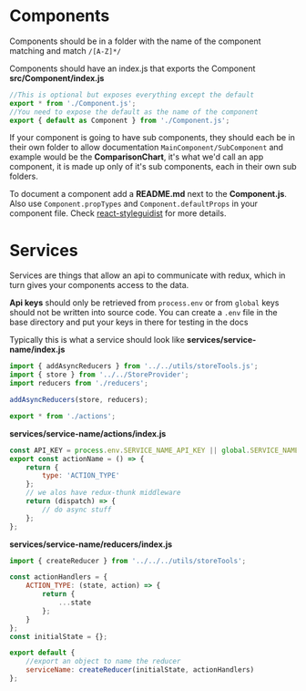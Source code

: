 # Components

Components should be in a folder with the name of the component matching and match `/[A-Z]*/`

Components should have an index.js that exports the Component
**src/Component/index.js**

```js
//This is optional but exposes everything except the default
export * from './Component.js';
//You need to expose the default as the name of the component
export { default as Component } from './Component.js';
```

If your component is going to have sub components, they should each be in their own folder to allow documentation `MainComponent/SubComponent` and example would be the **ComparisonChart**, it's what we'd call an app component, it is made up only of it's sub components, each in their own sub folders.

To document a component add a **README&period;md** next to the **Component.js**.
Also use `Component.propTypes` and `Component.defaultProps` in your component file.
Check [react-styleguidist](https://github.com/styleguidist/react-styleguidist/) for more details.

# Services

Services are things that allow an api to communicate with redux, which in turn gives your components access to the data.

**Api keys** should only be retrieved from `process.env` or from `global` keys should not be written into source code. You can create a `.env` file in the base directory and put your keys in there for testing in the docs

Typically this is what a service should look like
**services/service-name/index.js**

```js
import { addAsyncReducers } from '../../utils/storeTools.js';
import { store } from '../../StoreProvider';
import reducers from './reducers';

addAsyncReducers(store, reducers);

export * from './actions';
```

**services/service-name/actions/index.js**

```js
const API_KEY = process.env.SERVICE_NAME_API_KEY || global.SERVICE_NAME_API_KEY;
export const actionName = () => {
	return {
		type: 'ACTION_TYPE'
	};
	// we alos have redux-thunk middleware
	return (dispatch) => {
		// do async stuff
	};
};
```

**services/service-name/reducers/index.js**

```js
import { createReducer } from '../../../utils/storeTools';

const actionHandlers = {
	ACTION_TYPE: (state, action) => {
		return {
			...state
		};
	}
};
const initialState = {};

export default {
	//export an object to name the reducer
	serviceName: createReducer(initialState, actionHandlers)
};
```
